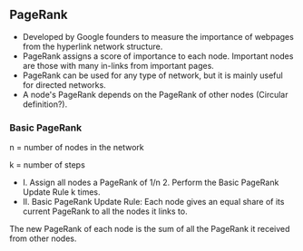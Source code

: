 ## PageRank

- Developed by Google founders to measure the importance of webpages from 
the hyperlink network structure. 
- PageRank assigns a score of importance to each node. Important nodes are 
those with many in-links from important pages. 
- PageRank can be used for any type of network, but it is mainly useful for 
directed networks. 
- A node's PageRank depends on the PageRank of other nodes (Circular definition?). 

### Basic PageRank

n = number of nodes in the network 

k = number of steps 

- I. Assign all nodes a PageRank of 1/n 2. Perform the Basic PageRank Update Rule k times. 
- II. Basic PageRank Update Rule: Each node gives an equal share of its current PageRank to all the nodes it links to. 

The new PageRank of each node is the sum of all the PageRank it received from other nodes. 